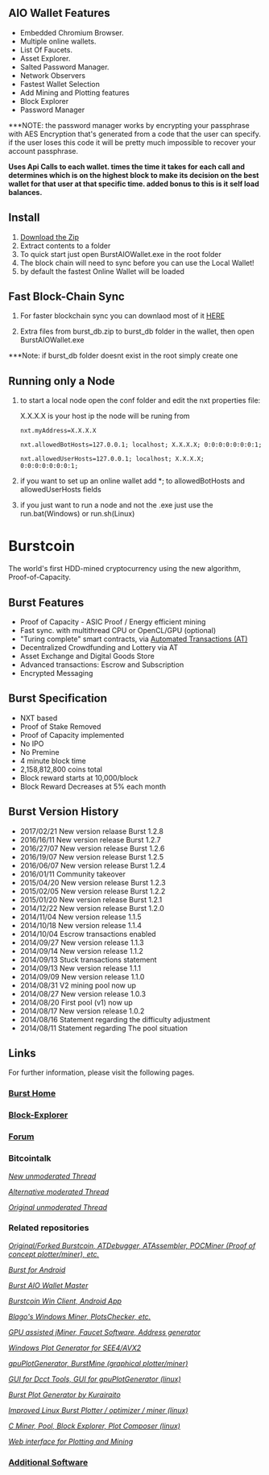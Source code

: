 ## AIO Wallet Features

- Embedded Chromium Browser.
- Multiple online wallets.
- List Of Faucets.
- Asset Explorer.
- Salted Password Manager.
- Network Observers
- Fastest Wallet Selection
- Add Mining and Plotting features
- Block Explorer
- Password Manager

***NOTE: the password manager works by encrypting your passphrase with AES Encryption that's generated from a code that the user can specify. if the user loses this code it will be pretty much impossible to recover your account passphrase.

**Uses Api Calls to each wallet. times the time it takes for each call and determines which is on the highest block to make its decision on the best wallet for that user at that specific time. added bonus to this is it self load balances.**

## Install

1) [Download the Zip](https://github.com/SOELexicon/BurstAIOWallet.git)
2) Extract contents to a folder
3) To quick start just open BurstAIOWallet.exe in the root folder
4) The block chain will need to sync before you can use the Local Wallet! 
5) by default the fastest Online Wallet will be loaded

## Fast Block-Chain Sync

1) For faster blockchain sync you can downlaod most of it [HERE](https://burst.layerwall.com)

2) Extra files from burst_db.zip to burst_db folder in the wallet, then open BurstAIOWallet.exe

***Note: if burst_db folder doesnt exist in the root simply create one

## Running only a Node

1) to start a local node open the conf folder and edit the nxt properties file:

    X.X.X.X is your host ip the node will be runing from

    `nxt.myAddress=X.X.X.X`

    `nxt.allowedBotHosts=127.0.0.1; localhost; X.X.X.X; 0:0:0:0:0:0:0:1;`

    `nxt.allowedUserHosts=127.0.0.1; localhost; X.X.X.X; 0:0:0:0:0:0:0:1;`

2) if you want to set up an online wallet add *; to allowedBotHosts and allowedUserHosts fields

3) if you just want to run a node and not the .exe just use the run.bat(Windows) or run.sh(Linux)

# Burstcoin

The world's first HDD-mined cryptocurrency using the new algorithm, Proof-of-Capacity.

## Burst Features

- Proof of Capacity - ASIC Proof / Energy efficient mining
- Fast sync. with multithread CPU or OpenCL/GPU (optional)
- "Turing complete" smart contracts, via [Automated Transactions (AT)](https://ciyam.org/at/at.html)
- Decentralized Crowdfunding and Lottery via AT
- Asset Exchange and Digital Goods Store
- Advanced transactions: Escrow and Subscription
- Encrypted Messaging

## Burst Specification

- NXT based
- Proof of Stake Removed
- Proof of Capacity implemented
- No IPO
- No Premine
- 4 minute block time
- 2,158,812,800 coins total
- Block reward starts at 10,000/block
- Block Reward Decreases at 5% each month

## Burst Version History

- 2017/02/21 New version relaase Burst 1.2.8
- 2016/16/11 New version release Burst 1.2.7
- 2016/27/07 New version release Burst 1.2.6
- 2016/19/07 New version release Burst 1.2.5
- 2016/06/07 New version release Burst 1.2.4            
- 2016/01/11 Community takeover
- 2015/04/20 New version release Burst 1.2.3
- 2015/02/05 New version release Burst 1.2.2
- 2015/01/20 New version release Burst 1.2.1
- 2014/12/22 New version release Burst 1.2.0
- 2014/11/04 New version release 1.1.5
- 2014/10/18 New version release 1.1.4
- 2014/10/04 Escrow transactions enabled
- 2014/09/27 New version release 1.1.3
- 2014/09/14 New version release 1.1.2
- 2014/09/13 Stuck transactions statement
- 2014/09/13 New version release 1.1.1
- 2014/09/09 New version release 1.1.0
- 2014/08/31 V2 mining pool now up
- 2014/08/27 New version release 1.0.3
- 2014/08/20 First pool (v1) now up
- 2014/08/17 New version release 1.0.2
- 2014/08/16 Statement regarding the difficulty adjustment
- 2014/08/11 Statement regarding The pool situation

## Links

For further information, please visit the following pages.

### [Burst Home](https://web.burst-team.us)


### [Block-Explorer](http://burstcoin.biz)

### [Forum](https://forums.burst-team.us)

### Bitcointalk
[*New unmoderated Thread*](https://bitcointalk.org/index.php?topic=1541310)

[*Alternative moderated Thread*](https://bitcointalk.org/index.php?topic=1323657)

[*Original unmoderated Thread*](https://bitcointalk.org/index.php?topic=731923)

### Related repositories
[*Original/Forked Burstcoin, ATDebugger, ATAssembler, POCMiner (Proof of concept plotter/miner), etc.*](https://github.com/BurstProject)

[*Burst for Android*](https://github.com/IceBurst/Burst)

[*Burst AIO Wallet Master*](https://github.com/SOELexicon)

[*Burstcoin Win Client, Android App*](https://github.com/dawallet/)

[*Blago's Windows Miner, PlotsChecker, etc.*](https://github.com/Blagodarenko)

[*GPU assisted jMiner, Faucet Software, Address generator*](https://github.com/de-luxe)

[*Windows Plot Generator for SEE4/AVX2*](https://github.com/BurstTools/BurstSoftware)

[*gpuPlotGenerator, BurstMine (graphical plotter/miner)*](https://github.com/bhamon)

[*GUI for Dcct Tools, GUI for gpuPlotGenerator (linux)*](https://github.com/kartojal)

[*Burst Plot Generator by Kurairaito*](https://github.com/Kurairaito)

[*Improved Linux Burst Plotter / optimizer / miner (linux)*](https://github.com/Mirkic7)

[*C Miner, Pool, Block Explorer, Plot Composer (linux)*](https://github.com/uraymeiviar)

[*Web interface for Plotting and Mining*](https://github.com/mrpsion/burst-mining-system)

### [Additional Software](https://forums.burst-team.us/category/9/burst-software)

